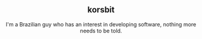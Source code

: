 <h2 align="center">korsbit</h2>

<div align="center">
<p>I'm a Brazilian guy who has an interest in developing software, nothing more needs to be told.</p>
</div>
